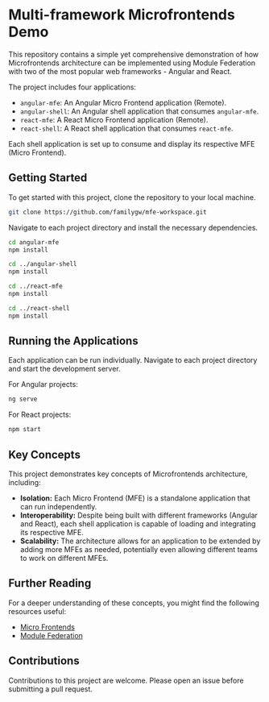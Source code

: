 # Multi-framework Microfrontends Demo

This repository contains a simple yet comprehensive demonstration of how Microfrontends architecture can be implemented using Module Federation with two of the most popular web frameworks - Angular and React.

The project includes four applications:

- `angular-mfe`: An Angular Micro Frontend application (Remote).
- `angular-shell`: An Angular shell application that consumes `angular-mfe`.
- `react-mfe`: A React Micro Frontend application (Remote).
- `react-shell`: A React shell application that consumes `react-mfe`.

Each shell application is set up to consume and display its respective MFE (Micro Frontend).

## Getting Started

To get started with this project, clone the repository to your local machine.

```bash
git clone https://github.com/familygw/mfe-workspace.git
```

Navigate to each project directory and install the necessary dependencies.

```bash
cd angular-mfe
npm install

cd ../angular-shell
npm install

cd ../react-mfe
npm install

cd ../react-shell
npm install
```


## Running the Applications

Each application can be run individually. Navigate to each project directory and start the development server.

For Angular projects:

```bash
ng serve
```

For React projects:

```bash
npm start
```

## Key Concepts

This project demonstrates key concepts of Microfrontends architecture, including:

- **Isolation:** Each Micro Frontend (MFE) is a standalone application that can run independently.
- **Interoperability:** Despite being built with different frameworks (Angular and React), each shell application is capable of loading and integrating its respective MFE.
- **Scalability:** The architecture allows for an application to be extended by adding more MFEs as needed, potentially even allowing different teams to work on different MFEs.

## Further Reading

For a deeper understanding of these concepts, you might find the following resources useful:

- [Micro Frontends](https://martinfowler.com/articles/micro-frontends.html)
- [Module Federation](https://webpack.js.org/concepts/module-federation/)

## Contributions

Contributions to this project are welcome. Please open an issue before submitting a pull request.
